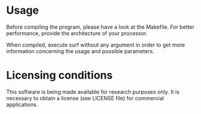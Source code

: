 # Usage

Before compiling the program, please have a look at the Makefile. For
better performance, provide the architecture of your processor.

When compiled, execute surf without any argument in order to get more
information concerning the usage and possible parameters.

# Licensing conditions

This software is being made available for research purposes only.  It
is necessary to obtain a license (see LICENSE file) for commercial
applications.
